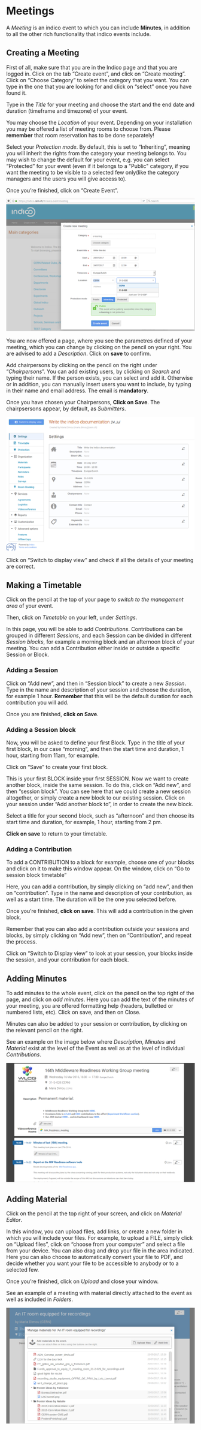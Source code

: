 Meetings
========
A _Meeting_ is an indico event to which you can include **Minutes**, in addition to all the other rich functionality that indico events include.


Creating a Meeting
------------------

First of all, make sure that you are in the Indico page and that you are logged in.
Click on the tab “Create event”, and click on “Create meeting”.
Click on “Choose Category” to select the category that you want. You can type in the one that you are looking for and click on “select” once you have found it.

Type in the _Title_ for your meeting and choose the start and the end date and duration (timeframe and timezone) of your event. 

You may choose the _Location_ of your event. Depending on your installation you may be offered a list of meeting rooms to choose from. Please **remember** that room reservation has to be done separately!

Select your _Protection mode_. By default, this is set to “Inheriting”, meaning you will inherit the rights from the category your meeting belongs to. You may wish to change the default for your event, e.g. you can select “Protected” for your event (even if it belongs to a "Public" category, if you want the meeting to be visible to a selected few only(like the category managers and the users you will give access to).

Once you’re finished, click on “Create Event”.

![](/assets/create-meeting.png)

You are now offered a page, where you see the parametres defined of your meeting, which you can change by clicking on the pencil on your right. You are advised to add a _Description_. Click on **save** to confirm.

Add chairpersons by clicking on the pencil on the right under “_Chairpersons_”.
You can add existing users, by clicking on _Search_ and typing their name. If the person exists, you can select and add it.
Otherwise or in addition, you can manually insert users you want to include, by typing in their name and email address. The email is **mandatory**. 

Once you have chosen your Chairpersons, **Click on Save**. The chairpsersons appear, by default, as _Submitters_.

![](/assets/define-meeting.png)

Click on “Switch to display view” and check if all the details of your meeting are correct.

Making a Timetable
------------------

Click on the pencil at the top of your page to _switch to the management area_ of your event.

Then, click on _Timetable_ on your left, under _Settings_.

In this page, you will be able to add _Contributions_. 
Contributions can be grouped in different _Sessions_, and 
each Session can be divided in different _Session blocks_, 
for example a morning block and an afternoon block of your meeting.
You can add a Contribution either inside or outside a specific Session or Block.

### Adding a Session

Click on “Add new”, and then in “Session block” to create a new _Session_.
Type in the name and description of your session and choose the duration, for example 1 hour. **Remember** that this will be the default duration for each contribution you will add.

Once you are finished, **click on Save**.

### Adding a Session block

Now, you will be asked to define your first Block.
Type in the title of your first block, in our case “morning”, and then the start time and duration, 1 hour, starting from 11am, for example.

Click on “Save” to create your first block. 

This is your first BLOCK inside your first SESSION.
Now we want to create another block, inside the same session.
To do this, click on “Add new”, and then “session block”. 
You can see here that we could create a new session altogether, or simply create a new block to our existing session. 
Click on your session under “Add another block to”, in order to create the new block. 

Select a title for your second block, such as “afternoon” and then choose its start time and duration, for example, 1 hour, starting from 2 pm.

**Click on save** to return to your timetable.

### Adding a Contribution

To add a CONTRIBUTION to a block for example, choose one of your blocks and click on it to make this window appear. 
On the window, click on “Go to session block timetable”

Here, you can add a contribution, by simply clicking on “add new”, and then on “contribution”.
Type in the name and description of your contribution, as well as a start time. The duration will be the one you selected before.

Once you’re finished, **click on save**. This will add a contribution in the given block.



Remember that you can also add a contribution outside your sessions and blocks, by simply clicking on “Add new”, then on “Contribution”, and repeat the process.



Click on “Switch to Display view” to look at your session, your blocks inside the session, and your contribution for each block.


Adding Minutes 
---------------

To add minutes to the whole event, click on the pencil on the top right of the page, and click on _add minutes_.
Here you can add the text of the minutes of your meeting, you are offered formatting help (headers, bulletted or numbered lists, etc).
Click on save, and then on Close. 

Minutes can also be added to your session or contribution, by clicking on the relevant pencil on the right. 

See an example on the image below where _Description_, _Minutes_ and _Material_ exist at the level of the Event as well as at the level of individual _Contributions_.

![](/assets/material-meeting.png)

Adding Material
---------------

Click on the pencil at the top right of your screen, and click on _Material Editor_.

In this window, you can upload files, add links, or create a new folder in which you will include your files.
For example, to upload a FILE, simply click on “Upload files”, click on “choose from your computer” and select a file from your device. You can also drag and drop your file in the area indicated.
Here you can also choose to automatically convert your file to PDF, and decide whether you want your file to be accessible to anybody or to a selected few.

Once you’re finished, click on _Upload_ and close your window.

See an example of a meeting with material directly attached to the event as well as included in _Folders_.

![](/assets/with-folders-material-meeting.png)
